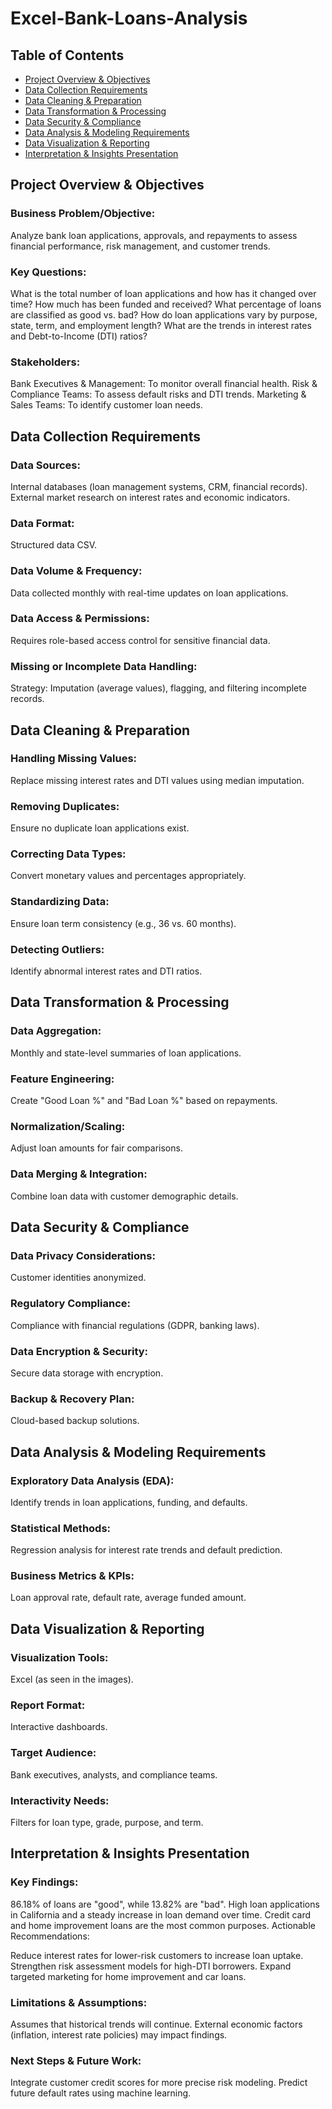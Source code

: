 # Excel-Bank-Loans-Analysis 

## Table of Contents
- [Project Overview & Objectives](https://github.com/XBarc16/Data-Analyst-Portfolio/blob/main/Project/Excel%20Projects/Excel%20%20Bank%20Loans%20Analysis/Readme.md#Project-Overview--Objectives)
- [Data Collection Requirements](https://github.com/XBarc16/Data-Analyst-Portfolio/blob/main/Project/Excel%20Projects/Excel%20%20Bank%20Loans%20Analysis/Readme.md#Data-Collection-Requirements)
- [Data Cleaning & Preparation](https://github.com/XBarc16/Data-Analyst-Portfolio/blob/main/Project/Excel%20Projects/Excel%20%20Bank%20Loans%20Analysis/Readme.md#Data-Cleaning--Preparation)
- [Data Transformation & Processing](https://github.com/XBarc16/Data-Analyst-Portfolio/blob/main/Project/Excel%20Projects/Excel%20%20Bank%20Loans%20Analysis/Readme.md#Data-Transformation--Processing)
- [Data Security & Compliance](https://github.com/XBarc16/Data-Analyst-Portfolio/blob/main/Project/Excel%20Projects/Excel%20%20Bank%20Loans%20Analysis/Readme.md#Data-Security--Compliance)
- [Data Analysis & Modeling Requirements](https://github.com/XBarc16/Data-Analyst-Portfolio/blob/main/Project/Excel%20Projects/Excel%20%20Bank%20Loans%20Analysis/Readme.md#Data-Analysis--Modeling-Requirements) 
- [Data Visualization & Reporting](https://github.com/XBarc16/Data-Analyst-Portfolio/blob/main/Project/Excel%20Projects/Excel%20%20Bank%20Loans%20Analysis/Readme.md#Data-Visualization--Reporting)
- [Interpretation & Insights Presentation](https://github.com/XBarc16/Data-Analyst-Portfolio/blob/main/Project/Excel%20Projects/Excel%20%20Bank%20Loans%20Analysis/Readme.md#Interpretation--Insights-Presentation)

## Project Overview & Objectives

### Business Problem/Objective:
Analyze bank loan applications, approvals, and repayments to assess financial performance, risk management, and customer trends.

### Key Questions:

What is the total number of loan applications and how has it changed over time?
How much has been funded and received?
What percentage of loans are classified as good vs. bad?
How do loan applications vary by purpose, state, term, and employment length?
What are the trends in interest rates and Debt-to-Income (DTI) ratios?

### Stakeholders:

Bank Executives & Management: To monitor overall financial health.
Risk & Compliance Teams: To assess default risks and DTI trends.
Marketing & Sales Teams: To identify customer loan needs.

## Data Collection Requirements

### Data Sources:
Internal databases (loan management systems, CRM, financial records).
External market research on interest rates and economic indicators.

### Data Format:
Structured data CSV.

### Data Volume & Frequency:
Data collected monthly with real-time updates on loan applications.

### Data Access & Permissions:
Requires role-based access control for sensitive financial data.

### Missing or Incomplete Data Handling:
Strategy: Imputation (average values), flagging, and filtering incomplete records.

## Data Cleaning & Preparation

### Handling Missing Values: 
Replace missing interest rates and DTI values using median imputation.

### Removing Duplicates: 
Ensure no duplicate loan applications exist.

### Correcting Data Types: 
Convert monetary values and percentages appropriately.

### Standardizing Data: 
Ensure loan term consistency (e.g., 36 vs. 60 months).

### Detecting Outliers: 
Identify abnormal interest rates and DTI ratios.

## Data Transformation & Processing

### Data Aggregation: 
Monthly and state-level summaries of loan applications.

### Feature Engineering: 
Create "Good Loan %" and "Bad Loan %" based on repayments.

### Normalization/Scaling: 
Adjust loan amounts for fair comparisons.

### Data Merging & Integration: 
Combine loan data with customer demographic details.

## Data Security & Compliance

### Data Privacy Considerations: 
Customer identities anonymized.

### Regulatory Compliance: 
Compliance with financial regulations (GDPR, banking laws).
### Data Encryption & Security: 
Secure data storage with encryption.

### Backup & Recovery Plan: 
Cloud-based backup solutions.

## Data Analysis & Modeling Requirements

### Exploratory Data Analysis (EDA): 
Identify trends in loan applications, funding, and defaults.

### Statistical Methods: 
Regression analysis for interest rate trends and default prediction.

### Business Metrics & KPIs: 
Loan approval rate, default rate, average funded amount.

## Data Visualization & Reporting

### Visualization Tools: 
Excel (as seen in the images).

### Report Format: 
Interactive dashboards.

### Target Audience: 
Bank executives, analysts, and compliance teams.

### Interactivity Needs: 
Filters for loan type, grade, purpose, and term.

## Interpretation & Insights Presentation

### Key Findings:

86.18% of loans are "good", while 13.82% are "bad".
High loan applications in California and a steady increase in loan demand over time.
Credit card and home improvement loans are the most common purposes.
Actionable Recommendations:

Reduce interest rates for lower-risk customers to increase loan uptake.
Strengthen risk assessment models for high-DTI borrowers.
Expand targeted marketing for home improvement and car loans.

### Limitations & Assumptions:

Assumes that historical trends will continue.
External economic factors (inflation, interest rate policies) may impact findings.

### Next Steps & Future Work:

Integrate customer credit scores for more precise risk modeling.
Predict future default rates using machine learning.
